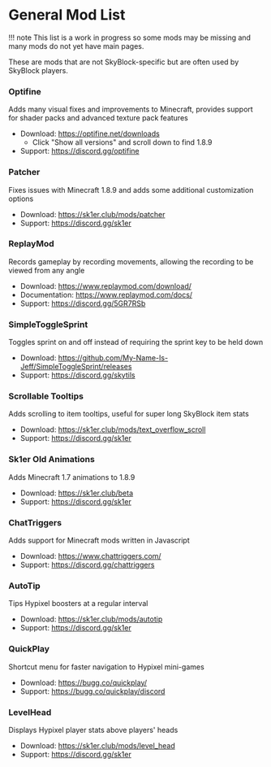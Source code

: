 # General Mod List
!!! note
    This list is a work in progress so some mods may be missing and many mods do not yet have main pages.

These are mods that are not SkyBlock-specific but are often used by SkyBlock players.

### Optifine
Adds many visual fixes and improvements to Minecraft, provides support for shader packs and advanced texture pack features

- Download: https://optifine.net/downloads
    - Click "Show all versions" and scroll down to find 1.8.9
- Support: https://discord.gg/optifine

### Patcher
Fixes issues with Minecraft 1.8.9 and adds some additional customization options

- Download: https://sk1er.club/mods/patcher
- Support: https://discord.gg/sk1er

### ReplayMod
Records gameplay by recording movements, allowing the recording to be viewed from any angle

- Download: https://www.replaymod.com/download/
- Documentation: https://www.replaymod.com/docs/
- Support: https://discord.gg/5GR7RSb

### SimpleToggleSprint
Toggles sprint on and off instead of requiring the sprint key to be held down

- Download: https://github.com/My-Name-Is-Jeff/SimpleToggleSprint/releases
- Support: https://discord.gg/skytils

### Scrollable Tooltips
Adds scrolling to item tooltips, useful for super long SkyBlock item stats

- Download: https://sk1er.club/mods/text_overflow_scroll
- Support: https://discord.gg/sk1er

### Sk1er Old Animations
Adds Minecraft 1.7 animations to 1.8.9

- Download: https://sk1er.club/beta
- Support: https://discord.gg/sk1er

### ChatTriggers
Adds support for Minecraft mods written in Javascript

- Download: https://www.chattriggers.com/
- Support: https://discord.gg/chattriggers

### AutoTip
Tips Hypixel boosters at a regular interval

- Download: https://sk1er.club/mods/autotip
- Support: https://discord.gg/sk1er

### QuickPlay
Shortcut menu for faster navigation to Hypixel mini-games

- Download: https://bugg.co/quickplay/
- Support: https://bugg.co/quickplay/discord

### LevelHead
Displays Hypixel player stats above players' heads

- Download: https://sk1er.club/mods/level_head
- Support: https://discord.gg/sk1er